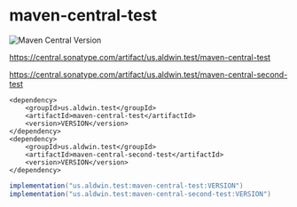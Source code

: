 # maven-central-test

![Maven Central Version](https://img.shields.io/maven-central/v/us.aldwin.test/maven-central-test)

https://central.sonatype.com/artifact/us.aldwin.test/maven-central-test

https://central.sonatype.com/artifact/us.aldwin.test/maven-central-second-test

```maven
<dependency>
    <groupId>us.aldwin.test</groupId>
    <artifactId>maven-central-test</artifactId>
    <version>VERSION</version>
</dependency>
<dependency>
    <groupId>us.aldwin.test</groupId>
    <artifactId>maven-central-second-test</artifactId>
    <version>VERSION</version>
</dependency>
```

```gradle
implementation("us.aldwin.test:maven-central-test:VERSION")
implementation("us.aldwin.test:maven-central-second-test:VERSION")
```
